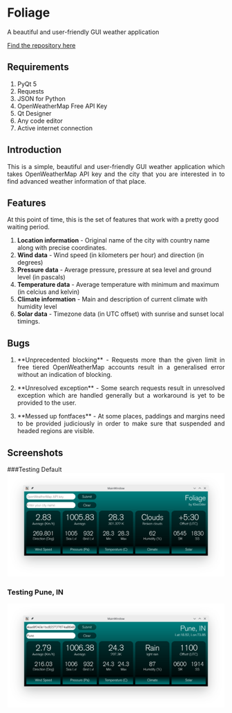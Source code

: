 # Foliage
A beautiful and user-friendly GUI weather application

[Find the repository here](https://github.com/t0xic0der/foliage/)

## Requirements
1. PyQt 5
2. Requests
3. JSON for Python
4. OpenWeatherMap Free API Key
5. Qt Designer
6. Any code editor
7. Active internet connection

## Introduction
<p align="justify">This is a simple, beautiful and user-friendly GUI weather application which takes OpenWeatherMap API key and the city that you are interested in to find advanced weather information of that place.</p>

## Features
At this point of time, this is the set of features that work with a pretty good waiting period.

1. **Location information** - Original name of the city with country name along with precise coordinates.
2. **Wind data** - Wind speed (in kilometers per hour) and direction (in degrees)
3. **Pressure data** - Average pressure, pressure at sea level and ground level (in pascals)
4. **Temperature data** - Average temperature with minimum and maximum (in celcius and kelvin)
5. **Climate information** - Main and description of current climate with humidity level
6. **Solar data** - Timezone data (in UTC offset) with sunrise and sunset local timings.

## Bugs
1. <p align="justify">**Unprecedented blocking** - Requests more than the given limit in free tiered OpenWeatherMap accounts result in a generalised error without an indication of blocking.</p>
2. <p align="justify">**Unresolved exception** - Some search requests result in unresolved exception which are handled generally but a workaround is yet to be provided to the user.</p>
3. <p align="justify">**Messed up fontfaces** - At some places, paddings and margins need to be provided judiciously in order to make sure that suspended and headed regions are visible.</p>

## Screenshots

###Testing Default
![Default Screen](pics/apps/folqt/sdefault.png)

### Testing Pune, IN
![Breakpoint Screen](pics/apps/folqt/punecity.png)
